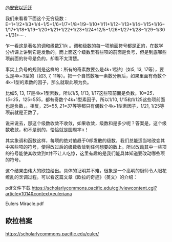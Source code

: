 [@安安以迁迁](https://weibo.com/u/2282634772)

我们来看看下面这个无穷级数：  
E=1+1/2+1/3+1/4−1/5+1/6+1/7+1/8+1/9−1/10+1/11+1/12−1/13+1/14−1/15+1/16−1/17+1/18+1/19−1/20+1/21+1/22+1/23+1/24+12/5−1/26+1/27+1/28−1/29−1/30+1/31+⋯ .  
  
乍一看这是著名的调和级数∑1/k 。调和级数的每一项前面符号都是正的，在数学分析课上讲到它是发散的。而上面这个级数里有些项的前面是负号，但是到底哪些项前面的符号是负的，却看不太清楚。  
  
事实上负号的规则是这样的：所有的奇素数要么是4k+1型的（如5, 13, 17等），要么是4k+3型的（如3, 7, 11等）。把一个自然数唯一素数分解后，如果里面有奇数个4k+1型的素数的因子，那么就取此项为负。  
  
比如5, 13, 17是4k+1型素数，所以1/5, 1/13, 1/17这些项前面是负数。10=2*5，15=3*5，125=5*5*5，都有奇数个4k+1型素因子，所以1/10, 1/15和1/125这些项前面也是负数，。相反，25=5*5, 21=3*7等等都只有偶数个4k+1型素因子，1/21, 1/25等项前就是正数了。  
  
说来说去，那这个级数收敛不收敛，如果收敛，级数和是多少呢？答案是，这个级数收敛，和不是别的，恰恰就是圆周率π！  
  
其实象调和函数这样，每项的绝对值趋于0却发散的级数，我们总能适当地改变其中某些项的符号，使得改过后的级数收敛到任何想要的数上。所以改动其中一些项的符号能使其收敛到π并不让人吃惊，这里有趣的是我们能具体知道要改动哪些项的符号。  
  
这个结果由伟大的欧拉给出。具体的证明并不难，很象是一个高明的厨师令人眼花缭乱的烹调过程。可以看这篇文章《欧拉的奇迹》（英文）的介绍：

pdf文件下载 https://scholarlycommons.pacific.edu/cgi/viewcontent.cgi?article=1014&context=euleriana

Eulers Miracle.pdf


## 欧拉档案

https://scholarlycommons.pacific.edu/euler/

